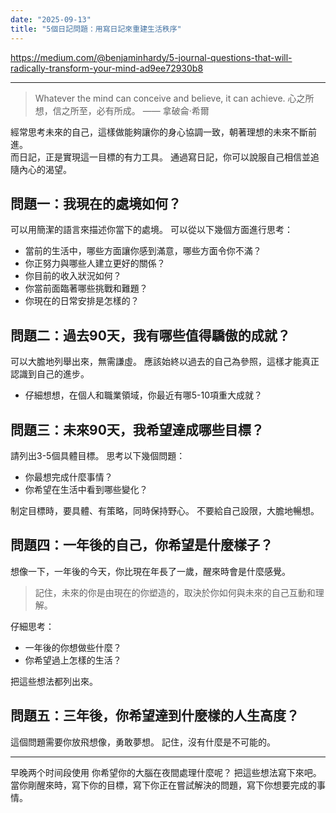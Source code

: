 ```yaml
---
date: "2025-09-13"
title: "5個日記問題：用寫日記來重建生活秩序"
---
```


https://medium.com/@benjaminhardy/5-journal-questions-that-will-radically-transform-your-mind-ad9ee72930b8

---

> Whatever the mind can conceive and believe, it can achieve. 心之所想，信之所至，必有所成。 —— 拿破侖·希爾

經常思考未來的自己，這樣做能夠讓你的身心協調一致，朝著理想的未來不斷前進。  
而日記，正是實現這一目標的有力工具。 通過寫日記，你可以說服自己相信並追隨內心的渴望。

## **問題一：我現在的處境如何？**

可以用簡潔的語言來描述你當下的處境。 可以從以下幾個方面進行思考：

- 當前的生活中，哪些方面讓你感到滿意，哪些方面令你不滿？
- 你正努力與哪些人建立更好的關係？
- 你目前的收入狀況如何？
- 你當前面臨著哪些挑戰和難題？
- 你現在的日常安排是怎樣的？

## **問題二：過去90天，我有哪些值得驕傲的成就？**

可以大膽地列舉出來，無需謙虛。
應該始終以過去的自己為參照，這樣才能真正認識到自己的進步。
- 仔細想想，在個人和職業領域，你最近有哪5-10項重大成就？

## **問題三：未來90天，我希望達成哪些目標？**

請列出3-5個具體目標。 思考以下幾個問題：

- 你最想完成什麼事情？
- 你希望在生活中看到哪些變化？

制定目標時，要具體、有策略，同時保持野心。 不要給自己設限，大膽地暢想。

## **問題四：一年後的自己，你希望是什麼樣子？**

想像一下，一年後的今天，你比現在年長了一歲，醒來時會是什麼感覺。

> 記住，未來的你是由現在的你塑造的，取決於你如何與未來的自己互動和理解。
> 

仔細思考：

- 一年後的你想做些什麼？
- 你希望過上怎樣的生活？

把這些想法都列出來。

## **問題五：三年後，你希望達到什麼樣的人生高度？**

這個問題需要你放飛想像，勇敢夢想。 記住，沒有什麼是不可能的。

---
早晚两个时间段使用
你希望你的大腦在夜間處理什麼呢？ 把這些想法寫下來吧。
當你剛醒來時，寫下你的目標，寫下你正在嘗試解決的問題，寫下你想要完成的事情。